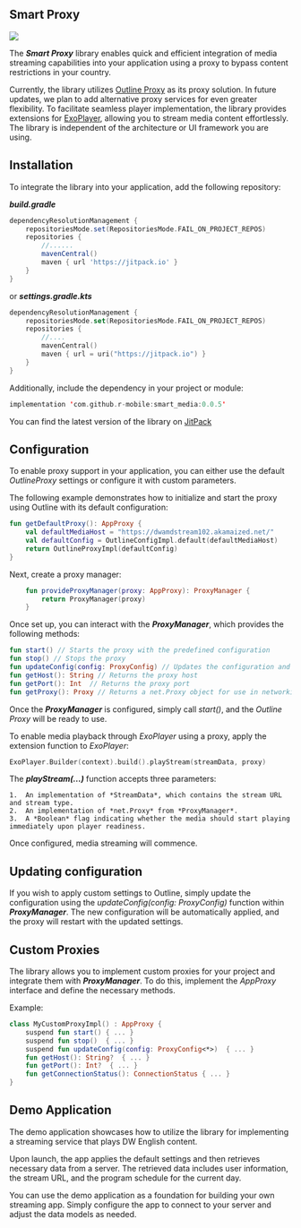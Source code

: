 ## Smart Proxy

[![](https://jitpack.io/v/r-mobile/smart_media.svg)](https://jitpack.io/#r-mobile/smart_media)

The ***Smart Proxy*** library enables quick and efficient integration of media streaming capabilities into your application using a proxy to bypass content restrictions in your country.

Currently, the library utilizes [Outline Proxy](https://github.com/Jigsaw-Code/outline-sdk) as its proxy solution. In future updates, we plan to add alternative proxy services for even greater flexibility. To facilitate seamless player implementation, the library provides extensions for [ExoPlayer](https://developer.android.com/media/media3/exoplayer), allowing you to stream media content effortlessly. The library is independent of the architecture or UI framework you are using.

## Installation
To integrate the library into your application, add the following repository:

***build.gradle***

```gradle
dependencyResolutionManagement {
	repositoriesMode.set(RepositoriesMode.FAIL_ON_PROJECT_REPOS)
	repositories {
		//......
		mavenCentral()
		maven { url 'https://jitpack.io' }
	}
}
```

or ***settings.gradle.kts***

```kotlin
dependencyResolutionManagement {
	repositoriesMode.set(RepositoriesMode.FAIL_ON_PROJECT_REPOS)
	repositories {
		//....
		mavenCentral()
		maven { url = uri("https://jitpack.io") }
	}
}
```

Additionally, include the dependency in your project or module:

```kotlin
implementation 'com.github.r-mobile:smart_media:0.0.5'
```

You can find the latest version of the library on [JitPack](https://jitpack.io/#r-mobile/smart_media/)

## Configuration

To enable proxy support in your application, you can either use the default *OutlineProxy* settings or configure it with custom parameters.

The following example demonstrates how to initialize and start the proxy using Outline with its default configuration:

```kotlin
fun getDefaultProxy(): AppProxy {
	val defaultMediaHost = "https://dwamdstream102.akamaized.net/"
	val defaultConfig = OutlineConfigImpl.default(defaultMediaHost)  
	return OutlineProxyImpl(defaultConfig)
}
```

Next, create a proxy manager: 

```kotlin
    fun provideProxyManager(proxy: AppProxy): ProxyManager {  
	    return ProxyManager(proxy)  
	}
```

Once set up, you can interact with the ***ProxyManager***, which provides the following methods:

```kotlin
fun start() // Starts the proxy with the predefined configuration
fun stop() // Stops the proxy
fun updateConfig(config: ProxyConfig) // Updates the configuration and restarts the proxy
fun getHost(): String // Returns the proxy host
fun getPort(): Int  // Returns the proxy port
fun getProxy(): Proxy // Returns a net.Proxy object for use in networking layers
```

Once the ***ProxyManager*** is configured, simply call *start()*, and the *Outline Proxy* will be ready to use.

To enable media playback through *ExoPlayer* using a proxy, apply the extension function to *ExoPlayer*:

```kotlin
ExoPlayer.Builder(context).build().playStream(streamData, proxy)
```

The ***playStream(...)*** function accepts three parameters:

``` 
1.  An implementation of *StreamData*, which contains the stream URL and stream type.
2.  An implementation of *net.Proxy* from *ProxyManager*.
3.  A *Boolean* flag indicating whether the media should start playing immediately upon player readiness.
```

Once configured, media streaming will commence.

## Updating configuration

If you wish to apply custom settings to Outline, simply update the configuration using the *updateConfig(config: ProxyConfig)* function within ***ProxyManager***. The new configuration will be automatically applied, and the proxy will restart with the updated settings.

## Custom Proxies

The library allows you to implement custom proxies for your project and integrate them with ***ProxyManager***. To do this, implement the *AppProxy* interface and define the necessary methods.

Example:

```kotlin
class MyCustomProxyImpl() : AppProxy {
	suspend fun start() { ... }
	suspend fun stop()  { ... }
	suspend fun updateConfig(config: ProxyConfig<*>)  { ... }
	fun getHost(): String?  { ... }
	fun getPort(): Int?  { ... }
	fun getConnectionStatus(): ConnectionStatus { ... }
}
```

## Demo Application

The demo application showcases how to utilize the library for implementing a streaming service that plays DW English content.

Upon launch, the app applies the default settings and then retrieves necessary data from a server. The retrieved data includes user information, the stream URL, and the program schedule for the current day.

You can use the demo application as a foundation for building your own streaming app. Simply configure the app to connect to your server and adjust the data models as needed.
